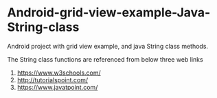 # Android-grid-view-example-Java-String-class

Android project with grid view example, and java String class methods. 

The String class functions are referenced from below three web links

1. https://www.w3schools.com/
2. http://tutorialspoint.com/
3. https://www.javatpoint.com/
